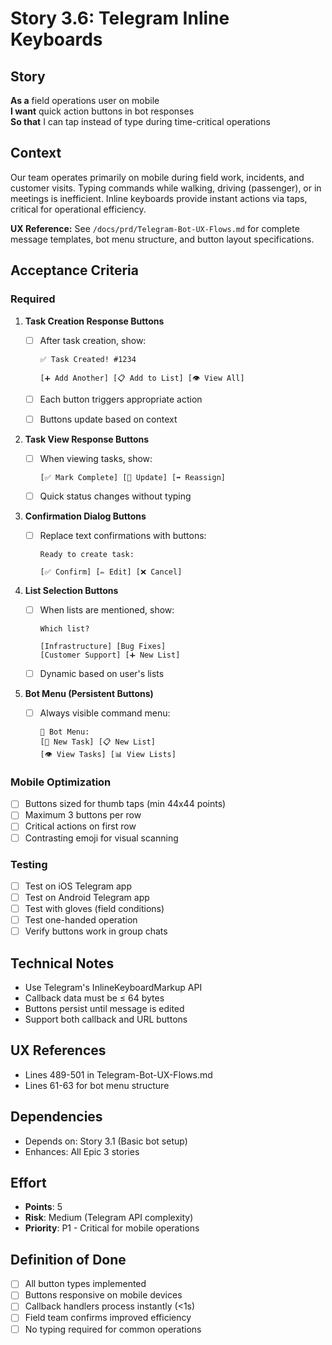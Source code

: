 # Story 3.6: Telegram Inline Keyboards

## Story

**As a** field operations user on mobile  
**I want** quick action buttons in bot responses  
**So that** I can tap instead of type during time-critical operations

## Context

Our team operates primarily on mobile during field work, incidents, and customer visits. Typing commands while walking, driving (passenger), or in meetings is inefficient. Inline keyboards provide instant actions via taps, critical for operational efficiency.

**UX Reference:** See `/docs/prd/Telegram-Bot-UX-Flows.md` for complete message templates, bot menu structure, and button layout specifications.

## Acceptance Criteria

### Required

1. **Task Creation Response Buttons**
   - [ ] After task creation, show:

     ```
     ✅ Task Created! #1234
     
     [➕ Add Another] [📋 Add to List] [👁 View All]
     ```

   - [ ] Each button triggers appropriate action
   - [ ] Buttons update based on context

2. **Task View Response Buttons**
   - [ ] When viewing tasks, show:

     ```
     [✅ Mark Complete] [🔄 Update] [➡️ Reassign]
     ```

   - [ ] Quick status changes without typing

3. **Confirmation Dialog Buttons**
   - [ ] Replace text confirmations with buttons:

     ```
     Ready to create task:
     
     [✅ Confirm] [✏️ Edit] [❌ Cancel]
     ```

4. **List Selection Buttons**
   - [ ] When lists are mentioned, show:

     ```
     Which list?
     
     [Infrastructure] [Bug Fixes] 
     [Customer Support] [➕ New List]
     ```

   - [ ] Dynamic based on user's lists

5. **Bot Menu (Persistent Buttons)**
   - [ ] Always visible command menu:

     ```
     🔘 Bot Menu:
     [📝 New Task] [📋 New List]
     [👁 View Tasks] [📊 View Lists]
     ```

### Mobile Optimization

- [ ] Buttons sized for thumb taps (min 44x44 points)
- [ ] Maximum 3 buttons per row
- [ ] Critical actions on first row
- [ ] Contrasting emoji for visual scanning

### Testing

- [ ] Test on iOS Telegram app
- [ ] Test on Android Telegram app
- [ ] Test with gloves (field conditions)
- [ ] Test one-handed operation
- [ ] Verify buttons work in group chats

## Technical Notes

- Use Telegram's InlineKeyboardMarkup API
- Callback data must be ≤ 64 bytes
- Buttons persist until message is edited
- Support both callback and URL buttons

## UX References

- Lines 489-501 in Telegram-Bot-UX-Flows.md
- Lines 61-63 for bot menu structure

## Dependencies

- Depends on: Story 3.1 (Basic bot setup)
- Enhances: All Epic 3 stories

## Effort

- **Points**: 5
- **Risk**: Medium (Telegram API complexity)
- **Priority**: P1 - Critical for mobile operations

## Definition of Done

- [ ] All button types implemented
- [ ] Buttons responsive on mobile devices
- [ ] Callback handlers process instantly (<1s)
- [ ] Field team confirms improved efficiency
- [ ] No typing required for common operations

